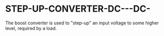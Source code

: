 # STEP-UP-CONVERTER-DC---DC-
The boost converter is used to "step-up" an input voltage to some higher level, required by a load.

